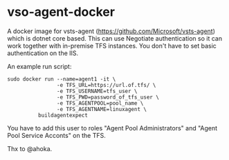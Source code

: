# vso-agent-docker

A docker image for vsts-agent (https://github.com/Microsoft/vsts-agent) which is dotnet core based. This can use Negotiate authentication so it can work together with in-premise TFS instances. You don't have to set basic authentication on the IIS.

An example run script:

```
sudo docker run --name=agent1 -it \
                -e TFS_URL=https://url.of.tfs/ \
                -e TFS_USERNAME=tfs_user \
                -e TFS_PWD=password_of_tfs_user \
                -e TFS_AGENTPOOL=pool_name \
                -e TFS_AGENTNAME=linuxagent \
          buildagentexpect

```

You have to add this user to roles "Agent Pool Administrators" and "Agent Pool Service Acconts" on the TFS.


Thx to @ahoka.
